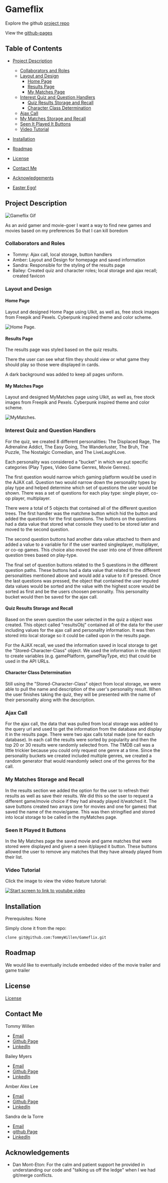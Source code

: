# Gameflix

Explore the github [project repo](https://github.com/TommyWillen/Gameflix/)

View the [github-pages](https://tommywillen.github.io/Gameflix/)

## Table of Contents

- [Project Description](#Project-Description)
    - [Collaborators and Roles](#Collaborators-and-Roles)
    - [Layout and Design](#event-listeners)
        - [Home Page](#local-storage)
        - [Results Page](#results-page)
        - [My Matches Page](#My-Matches-Page)
    - [Interest Quiz and Question Handlers](#highscores-page)
        - [Quiz Results Storage and Recall](#quiz-results-storage-and-recall)
        - [Character Class Determination](#character-class-determination)
    - [Ajax Call](#Ajax-call)
    - [My Matches Storage and Recall](#my-matches-storage-and-recall)
    - [Seen It Played It Buttons](#seen-it-played-it-buttons)
    - [Video Tutorial](#Video-Tutorial)
- [Installation](#installation)

- [Roadmap](#roadmap)

- [License](#license)

- [Contact Me](#contact-me)

- [Acknowledgements](#acknowledgements)

- [Easter Egg!](#easter-egg!)

## Project Description
![Gameflix Gif]()

As an avid gamer and movie-goer
I want a way to find new games and movies based on my preferences
So that I can kill boredom


### Collaborators and Roles

- Tommy: Ajax call, local storage, button handlers
- Amber:  Layout and Design for homepage and saved information
- Sandra:  Responsible for the styling  of the results page   
- Bailey: Created quiz and character roles; local storage and ajax recall; created favicon


### Layout and Design

#### Home Page  

Layout and designed Home Page using UIkit, as well as, free stock images from Freepik and Pexels. Cyberpunk inspired theme and color scheme. 

![Home Page.](assets/img/home.page.png)  

#### Results Page

The results page was styled based on the quiz results. 

There the user can see what film they should view or what game they should play so those were displayed in cards. 

A dark background was added to keep all pages uniform. 

#### My Matches Page

Layout and designed MyMatches page using UIkit, as well as, free stock images from Freepik and Pexels. Cyberpunk inspired theme and color scheme. 

![MyMatches.](assets/img/mymatches.png) 

### Interest Quiz and Question Handlers

For the quiz, we created 8 different personalities: The Displaced Rage, The Adrenaline Addict, The Easy Going, The Wanderluster, The Bruh, The Puzzle, The Nostalgic Comedian, and The LiveLaughLove.

Each personality was considered a "bucket" in which we put specific categories (Play Types, Video Game Genres, Movie Genres).

The first question would narrow which gaming platform would be used in the AJAX call. Question two would narrow down the personality types by play type and helped determine which set of questions the user would be shown. There was a set of questions for each play type: single player, co-op player, multiplayer.

There were a total of 5 objects that contained all of the different question trees. The first handler was the matchme button which hid the button and added the questions for the first questions. The buttons on the questions had a data value that stored what console they used to be stored later and moved to the second question.

The second question buttons had another data value attached to them and added a value to a variable for if the user wanted singleplayer, multiplayer, or co-op games. This choice also moved the user into one of three different question trees based on play-type.

The final set of question buttons related to the 5 questions in the different question paths. These buttons had a data value that related to the different personalities mentioned above and would add a value to it if pressed. Once the last questions was pressed, the object that contained the user inputed data values would be sorted and the value with the highest score would be sorted as first and be the users choosen personality. This personality bucket would then be saved for the ajax call.

#### Quiz Results Storage and Recall

Based on the seven question the user selected in the quiz a object was created. This object called "resultsObj" contained all of the data for the user including values for the ajax call and personality information. It was then stored into local storage so it could be called upon in the results page.

For the AJAX recall, we used the information saved in local storage to get the "Stored-Character-Class" object. We used the information in the object to create variables (e.g. gamePlatform, gamePlayType, etc) that could be used in the API URLs.

#### Character Class Determination

Still using the "Stored-Character-Class" object from local storage, we were able to pull the name and description of the user's personality result. When the user finishes taking the quiz, they will be presented with the name of their personality along with the description.

### Ajax Call

For the ajax call, the data that was pulled from local storage was added to the query url and used to get the information from the database and display it in the results page. There were two ajax calls total made (one for each database). In each call the results were sorted by popularity and then the top 20 or 30 results were randomly selected from. The TMDB call was a little trickier because you could only request one genre at a time. Since the personality buckets we created included multiple genres, we created a random generator that would reandomly select one of the genres for the call.

### My Matches Storage and Recall

In the results section we added the option for the user to refresh their results as well as save their results. We did this so the user to request a different game/movie choice if they had already played it/watched it. The save buttons created two arrays (one for movies and one for games) that saved the name of the movie/game. This was then stringified and stored into local storage to be called in the myMatches page.

### Seen It Played It Buttons

In the My Matches page the saved movie and game matches that were stored were displayed and given a seen it/played it button. These buttons allowed the user to remove any matches that they have already played from their list.

### Video Tutorial

Click the image to view the video feature tutorial:

[![Start screen to link to youtube video](assets/img/home.page.png)](https://youtu.be/zNPXIwiTRyg)

## Installation

Prerequisites\: None

Simply clone it from the repo\:

```
clone git@github.com:TommyWillen/Gameflix.git
```

## Roadmap

We would like to eventually include embeded video of the movie trailer and game trailer

## License

[License](https://github.com/TommyWillen/Gameflix/blob/main/LICENSE)

## Contact Me

Tommy Willen
- [Email](TommyAllen1215@gmail.com)
- [Github Page](https://github.com/TommyWillen)
- [LinkedIn](https://www.linkedin.com/in/tommy-willen-12867b1b3/)

Bailey Myers
- [Email](baileymyers96@gmail.com)
- [Github Page](https://github.com/baileymyers)
- [LinkedIn](https://www.linkedin.com/in/bailey-myers-9a39a3b8/)  

Amber Alex Lee
- [Email](lee.amber.alex@gmail.com)
- [Github Page](https://github.com/lee-amber-alex)
- [LinkedIn](www.linkedin.com/in/leeamberalex)

Sandra de la Torre
- [Email](sandradltrahyatt@gmail.com)
- [github Page](https://github.com/Bootcamp874)
- [LinkedIn](https://www.linkedin.com/in/sandra-de-la-torre-a350461b1/)

## Acknowledgements

- Dan Mont-Eton\: For the calm and patient support he provided in understanding our code and "talking us off the ledge" when I we had git/merge conflicts.
